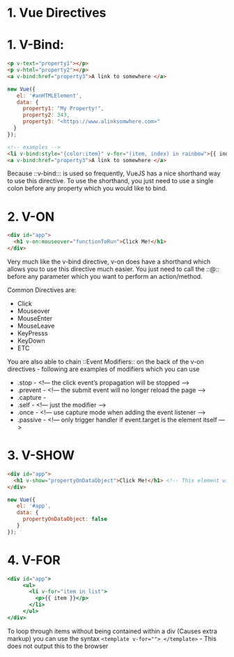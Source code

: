 # 1. Vue Directives

# 1. V-Bind:

```html
<p v-text="property1"></p>
<p v-html="property2"></p>
<a v-bind:href="property3">A link to somewhere </a>
```

```jsx
new Vue({
   el: '#anHTMLElement',
   data: {
     property1: "My Property!", 
     property2: 343,
     property3: "<https://www.alinksomwhere.com>" 
  }
});
```

```html
<!-- examples -->
<li v-bind:style="{color:item}" v-for="(item, index) in rainbow">{{ index }} - {{ item }}</li>
<a v-bind:href="property3">A link to somewhere </a>
```

Because ::v-bind::: is used so frequently, VueJS has a nice shorthand way to use this directive. To use the shorthand, you just need to use a single colon before any property which you would like to bind.

# 2. V-ON

```html
<div id="app">
  <h1 v-on:mouseover="functionToRun">Click Me!</h1>
</div>
```

Very much like the v-bind directive, v-on does have a shorthand which allows you to use this directive much easier. You just need to call the ::@:: before any parameter which you want to perform an action/method.

Common Directives are:
- Click
- Mouseover
- MouseEnter
- MouseLeave
- KeyPresss
- KeyDown
- ETC

You are also able to chain ::Event Modifiers:: on the back of the v-on directives - following are examples of modifiers which you can use

- .stop - <!— the click event’s propagation will be stopped —>
- .prevent - <!— the submit event will no longer reload the page —>
- .capture - <!-- modifiers can be chained -->
- .self - <!— just the modifier —>
- .once - <!— use capture mode when adding the event listener —>
- .passive - <!— only trigger handler if event.target is the element itself —>

# 3. V-SHOW

```html
<div id="app">
  <h1 v-show="propertyOnDataObject">Click Me!</h1> <!-- This element will be hidden until the value of "propertyOnDataObject" becomes true -->
</div>
```

```jsx
new Vue({
   el: '#app',
   data: {
     propertyOnDataObject: false
   }
});
```

# 4. V-FOR

```jsx
<div id="app">
     <ul>
       <li v-for="item in list">
         <p>{{ item }}</p>
       </li>
     </ul>
</div>
```

To loop through items without being contained within a div (Causes extra markup) you can use the syntax `<template v-for=""> </template>` - This does not output this to the browser